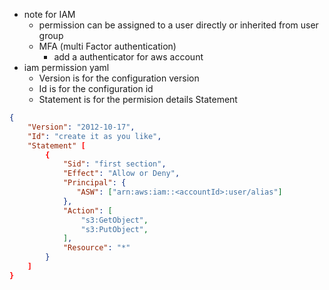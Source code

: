 * note for IAM
  * permission can be assigned to a user directly or inherited from user group
  * MFA (multi Factor authentication)
    * add a authenticator for aws account
* iam permission yaml
  * Version is for the configuration version
  * Id is for the configuration id
  * Statement is for the permision details Statement
```json
{
    "Version": "2012-10-17",
    "Id": "create it as you like",
    "Statement" [
        {
            "Sid": "first section",
            "Effect": "Allow or Deny",
            "Principal": {
               "ASW": ["arn:aws:iam::<accountId>:user/alias"]
            },
            "Action": [
                "s3:GetObject",
                "s3:PutObject",
            ],
            "Resource": "*"
        }
    ]
}
```